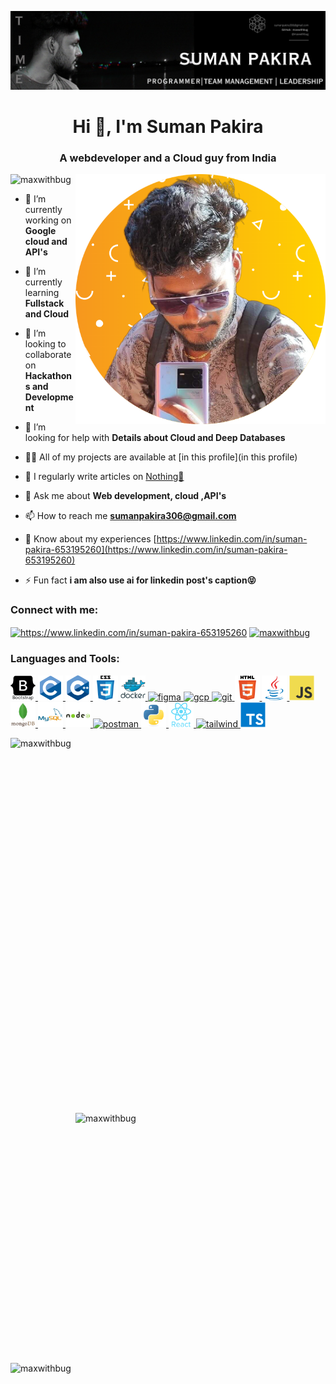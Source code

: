 ![logo](https://github.com/maxwithbug/maxwithbug/blob/main/Black%20%26%20White%20Modern%20Minimalist%20Data%20Analyst%20LinkedIn%20Banner%20(2).png)
<h1 align="center">Hi 👋, I'm Suman Pakira</h1>
<h3 align="center">A webdeveloper and a Cloud guy from India</h3>
<img align="right" alt="coding" width="400" src="https://github.com/maxwithbug/maxwithbug/blob/main/profile-pic%20(4).png"
<p align="left"> <img src="https://komarev.com/ghpvc/?username=maxwithbug&label=Profile%20views&color=0e75b6&style=flat" alt="maxwithbug" /> </p>

- 🔭 I’m currently working on **Google cloud and API's**

- 🌱 I’m currently learning **Fullstack and Cloud**

- 👯 I’m looking to collaborate on **Hackathons and Development**

- 🤝 I’m looking for help with **Details about Cloud and Deep Databases**

- 👨‍💻 All of my projects are available at [in this profile](in this profile)

- 📝 I regularly write articles on [Nothing🥺](Nothing🥺)

- 💬 Ask me about **Web development, cloud ,API's**

- 📫 How to reach me **sumanpakira306@gmail.com**

- 📄 Know about my experiences [https://www.linkedin.com/in/suman-pakira-653195260](https://www.linkedin.com/in/suman-pakira-653195260)

- ⚡ Fun fact **i am also use ai for linkedin post's caption😝**

<h3 align="left">Connect with me:</h3>
<p align="left">
<a href="https://linkedin.com/in/https://www.linkedin.com/in/suman-pakira-653195260" target="blank"><img align="center" src="https://raw.githubusercontent.com/rahuldkjain/github-profile-readme-generator/master/src/images/icons/Social/linked-in-alt.svg" alt="https://www.linkedin.com/in/suman-pakira-653195260" height="30" width="40" /></a>
<a href="https://instagram.com/maxwithbug" target="blank"><img align="center" src="https://raw.githubusercontent.com/rahuldkjain/github-profile-readme-generator/master/src/images/icons/Social/instagram.svg" alt="maxwithbug" height="30" width="40" /></a>
</p>

<h3 align="left">Languages and Tools:</h3>
<p align="left"> <a href="https://getbootstrap.com" target="_blank" rel="noreferrer"> <img src="https://raw.githubusercontent.com/devicons/devicon/master/icons/bootstrap/bootstrap-plain-wordmark.svg" alt="bootstrap" width="40" height="40"/> </a> <a href="https://www.cprogramming.com/" target="_blank" rel="noreferrer"> <img src="https://raw.githubusercontent.com/devicons/devicon/master/icons/c/c-original.svg" alt="c" width="40" height="40"/> </a> <a href="https://www.w3schools.com/cpp/" target="_blank" rel="noreferrer"> <img src="https://raw.githubusercontent.com/devicons/devicon/master/icons/cplusplus/cplusplus-original.svg" alt="cplusplus" width="40" height="40"/> </a> <a href="https://www.w3schools.com/css/" target="_blank" rel="noreferrer"> <img src="https://raw.githubusercontent.com/devicons/devicon/master/icons/css3/css3-original-wordmark.svg" alt="css3" width="40" height="40"/> </a> <a href="https://www.docker.com/" target="_blank" rel="noreferrer"> <img src="https://raw.githubusercontent.com/devicons/devicon/master/icons/docker/docker-original-wordmark.svg" alt="docker" width="40" height="40"/> </a> <a href="https://www.figma.com/" target="_blank" rel="noreferrer"> <img src="https://www.vectorlogo.zone/logos/figma/figma-icon.svg" alt="figma" width="40" height="40"/> </a> <a href="https://cloud.google.com" target="_blank" rel="noreferrer"> <img src="https://www.vectorlogo.zone/logos/google_cloud/google_cloud-icon.svg" alt="gcp" width="40" height="40"/> </a> <a href="https://git-scm.com/" target="_blank" rel="noreferrer"> <img src="https://www.vectorlogo.zone/logos/git-scm/git-scm-icon.svg" alt="git" width="40" height="40"/> </a> <a href="https://www.w3.org/html/" target="_blank" rel="noreferrer"> <img src="https://raw.githubusercontent.com/devicons/devicon/master/icons/html5/html5-original-wordmark.svg" alt="html5" width="40" height="40"/> </a> <a href="https://www.java.com" target="_blank" rel="noreferrer"> <img src="https://raw.githubusercontent.com/devicons/devicon/master/icons/java/java-original.svg" alt="java" width="40" height="40"/> </a> <a href="https://developer.mozilla.org/en-US/docs/Web/JavaScript" target="_blank" rel="noreferrer"> <img src="https://raw.githubusercontent.com/devicons/devicon/master/icons/javascript/javascript-original.svg" alt="javascript" width="40" height="40"/> </a> <a href="https://www.mongodb.com/" target="_blank" rel="noreferrer"> <img src="https://raw.githubusercontent.com/devicons/devicon/master/icons/mongodb/mongodb-original-wordmark.svg" alt="mongodb" width="40" height="40"/> </a> <a href="https://www.mysql.com/" target="_blank" rel="noreferrer"> <img src="https://raw.githubusercontent.com/devicons/devicon/master/icons/mysql/mysql-original-wordmark.svg" alt="mysql" width="40" height="40"/> </a> <a href="https://nodejs.org" target="_blank" rel="noreferrer"> <img src="https://raw.githubusercontent.com/devicons/devicon/master/icons/nodejs/nodejs-original-wordmark.svg" alt="nodejs" width="40" height="40"/> </a> <a href="https://postman.com" target="_blank" rel="noreferrer"> <img src="https://www.vectorlogo.zone/logos/getpostman/getpostman-icon.svg" alt="postman" width="40" height="40"/> </a> <a href="https://www.python.org" target="_blank" rel="noreferrer"> <img src="https://raw.githubusercontent.com/devicons/devicon/master/icons/python/python-original.svg" alt="python" width="40" height="40"/> </a> <a href="https://reactjs.org/" target="_blank" rel="noreferrer"> <img src="https://raw.githubusercontent.com/devicons/devicon/master/icons/react/react-original-wordmark.svg" alt="react" width="40" height="40"/> </a> <a href="https://tailwindcss.com/" target="_blank" rel="noreferrer"> <img src="https://www.vectorlogo.zone/logos/tailwindcss/tailwindcss-icon.svg" alt="tailwind" width="40" height="40"/> </a> <a href="https://www.typescriptlang.org/" target="_blank" rel="noreferrer"> <img src="https://raw.githubusercontent.com/devicons/devicon/master/icons/typescript/typescript-original.svg" alt="typescript" width="40" height="40"/> </a> </p>

<p><img align="left" width="400" height="600" src="https://github-readme-stats.vercel.app/api/top-langs?username=maxwithbug&show_icons=true&locale=en&layout=compact" alt="maxwithbug" /></p>

<p>&nbsp;<img align="right" height="400" width="400" src="https://github-readme-stats.vercel.app/api?username=maxwithbug&show_icons=true&locale=en" alt="maxwithbug" /></p>

<p><img align="left" height="400" width="400" src="https://github-readme-streak-stats.herokuapp.com/?user=maxwithbug&" alt="maxwithbug" /></p>
